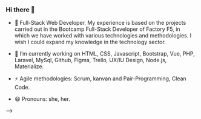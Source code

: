 ### Hi there 👋

- 🌱 Full-Stack Web Developer. My experience is based on the projects carried out in the Bootcamp Full-Stack Developer of Factory F5, in which we have worked with various technologies and methodologies.
I wish I could expand my knowledge in the technology sector.

- 🔭 I’m currently working on HTML, CSS, Javascript, Bootstrap, Vue, PHP, Laravel, MySql, Github, Figma, Trello, UX/IU Design, Node.js, Materialize.

- ⚡ Agile methodologies: Scrum, kanvan and Pair-Programming, Clean Code.

- 😄 Pronouns: she, her. 

-->
